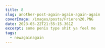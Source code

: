 ```yaml
---
title: 8
slug: another-post-again-again-again-again
coverImage: /images/posts/Frieren20.PNG
date: 2023-05-22T21:55:15.361Z
excerpt: some penis type shit ya feel me
tags:
  - newagainagain
---
```

